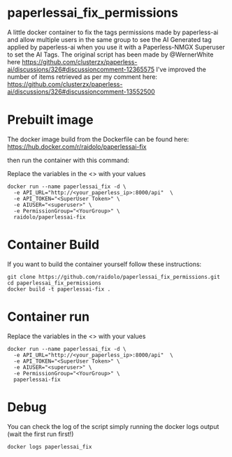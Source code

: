 # paperlessai_fix_permissions
A little docker container to fix the tags permissions made by paperless-ai and allow multiple users in the same group to see the AI Generated tag applied by paperless-ai when you use it with a Paperless-NMGX Superuser to set the AI Tags. 
The original script has been made by @WernerWhite here https://github.com/clusterzx/paperless-ai/discussions/326#discussioncomment-12365575
I've improved the number of items retrieved as per my comment here: https://github.com/clusterzx/paperless-ai/discussions/326#discussioncomment-13552500

# Prebuilt image

The docker image build from the Dockerfile can be found here: https://hub.docker.com/r/raidolo/paperlessai-fix

then run the container with this command:

Replace the variables in the <> with your values
```
docker run --name paperlessai_fix -d \
  -e API_URL="http://<your_paperless_ip>:8000/api"  \
  -e API_TOKEN="<SuperUser Token>" \
  -e AIUSER="<superuser>" \
  -e PermissionGroup="<YourGroup>" \
  raidolo/paperlessai-fix 
```



# Container Build 
If you want to build the container yourself follow these instructions: 

```
git clone https://github.com/raidolo/paperlessai_fix_permissions.git
cd paperlessai_fix_permissions
docker build -t paperlessai-fix .
```

# Container run 
Replace the variables in the <> with your values
```
docker run --name paperlessai_fix -d \
  -e API_URL="http://<your_paperless_ip>:8000/api"  \
  -e API_TOKEN="<SuperUser Token>" \
  -e AIUSER="<superuser>" \
  -e PermissionGroup="<YourGroup>" \
  paperlessai-fix 
```

# Debug
You can check the log of the script simply running the docker logs output (wait the first run first!)
```
docker logs paperlessai_fix
```

